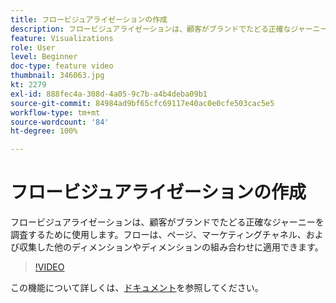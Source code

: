 ```yaml
---
title: フロービジュアライゼーションの作成
description: フロービジュアライゼーションは、顧客がブランドでたどる正確なジャーニーを調査するために使用します。フローは、ページ、マーケティングチャネル、および収集した他のディメンションやディメンションの組み合わせに適用できます。
feature: Visualizations
role: User
level: Beginner
doc-type: feature video
thumbnail: 346063.jpg
kt: 2279
exl-id: 888fec4a-308d-4a05-9c7b-a4b4deba09b1
source-git-commit: 84984ad9bf65cfc69117e40ac0e0cfe503cac5e5
workflow-type: tm+mt
source-wordcount: '84'
ht-degree: 100%

---
```


# フロービジュアライゼーションの作成

フロービジュアライゼーションは、顧客がブランドでたどる正確なジャーニーを調査するために使用します。フローは、ページ、マーケティングチャネル、および収集した他のディメンションやディメンションの組み合わせに適用できます。

>[!VIDEO](https://video.tv.adobe.com/v/346063/?quality=12&learn=on)

この機能について詳しくは、[ドキュメント](https://experienceleague.adobe.com/docs/analytics/analyze/analysis-workspace/visualizations/flow/flow.html?lang=ja)を参照してください。
